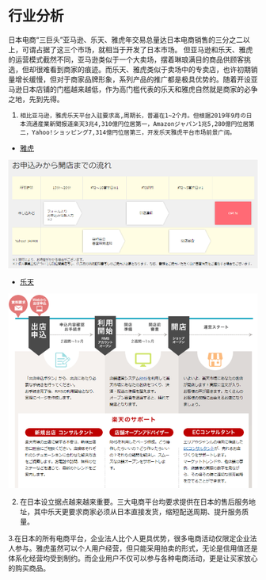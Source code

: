 # 行业分析

日本电商“三巨头”亚马逊、乐天、雅虎年交易总量达日本电商销售的三分之二以上，可谓占据了这三个市场，就相当于开发了日本市场。 但亚马逊和乐天、雅虎的运营模式截然不同，亚马逊类似于一个大卖场，摆着琳琅满目的商品供顾客挑选，但却很难看到商家的痕迹。而乐天、雅虎类似于卖场中的专卖店，也许初期销量增长缓慢，但对于商家品牌形象，系列产品的推广都是极具优势的。随着开设亚马逊日本店铺的门槛越来越低，作为高门槛代表的乐天和雅虎自然就是商家的必争之地，先到先得。

1.     相比亚马逊，雅虎乐天平台入驻要求高,周期长，普遍在1~2个月。但根据2019年9月の日本流通産業新聞报道楽天3兆4,310億円位居第一，Amazonジャパン1兆5,280億円位居第二，Yahoo!ショッピング7,314億円位居第三，开发乐天雅虎平台市场前景广阔。

* [雅虎](https://business-ec.yahoo.co.jp/shopping/attention/)

![&#x96C5;&#x864E;&#x5E97;&#x94FA;&#x6CE8;&#x518C;](https://raw.githubusercontent.com/a1609jk/Typora-Picgo/master/imgs/20201028183509.png)

* [乐天](https://www.rakuten.co.jp/ec/open/attention/?l-id=PC_open_to_attention)

![&#x4E50;&#x5929;&#x5E97;&#x94FA;&#x6CE8;&#x518C;](https://raw.githubusercontent.com/a1609jk/Typora-Picgo/master/imgs/20201028165101.png)

2. 在日本设立据点越来越来重要。三大电商平台均要求提供在日本的售后服务地址，其中乐天更要求商家必须从日本直接发货，缩短配送周期、提升服务质量。

3.在日本的所有电商平台，企业法人比个人更具优势，很多电商活动仅限定企业法人参与。雅虎虽然可以个人用户经营，但只能采用拍卖的形式，无论是信用值还是体系化经营均受到制约。而企业用户不仅可以参与各种电商活动，更是让买家放心的购买商品。

